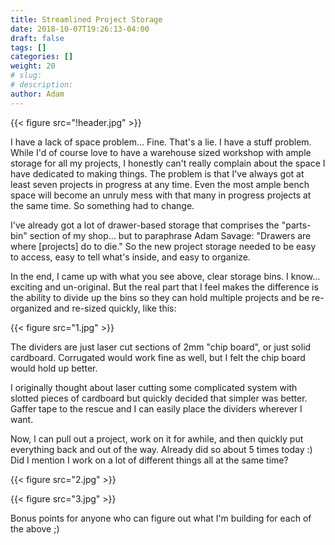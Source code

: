 ```yaml
---
title: Streamlined Project Storage
date: 2018-10-07T19:26:13-04:00
draft: false
tags: []
categories: []
weight: 20
# slug:
# description:
author: Adam
---
```


{{< figure src="!header.jpg" >}}

I have a lack of space problem... Fine. That's a lie. I have a stuff problem. While I'd of course love to have a warehouse sized workshop with ample storage for all my projects, I honestly can't really complain about the space I have dedicated to making things. The problem is that I've always got at least seven projects in progress at any time. Even the most ample bench space will become an unruly mess with that many in progress projects at the same time. So something had to change.

I've already got a lot of drawer-based storage that comprises the "parts-bin" section of my shop... but to paraphrase Adam Savage: "Drawers are where [projects] do to die." So the new project storage needed to be easy to access, easy to tell what's inside, and easy to organize.

In the end, I came up with what you see above, clear storage bins. I know... exciting and un-original. But the real part that I feel makes the difference is the ability to divide up the bins so they can hold multiple projects and be re-organized and re-sized quickly, like this:

{{< figure src="1.jpg" >}}

The dividers are just laser cut sections of 2mm "chip board", or just solid cardboard. Corrugated would work fine as well, but I felt the chip board would hold up better.

I originally thought about laser cutting some complicated system with slotted pieces of cardboard but quickly decided that simpler was better. Gaffer tape to the rescue and I can easily place the dividers wherever I want.

Now, I can pull out a project, work on it for awhile, and then quickly put everything back and out of the way. Already did so about 5 times today :) Did I mention I work on a lot of different things all at the same time?

{{< figure src="2.jpg" >}}

{{< figure src="3.jpg" >}}

Bonus points for anyone who can figure out what I'm building for each of the above ;)